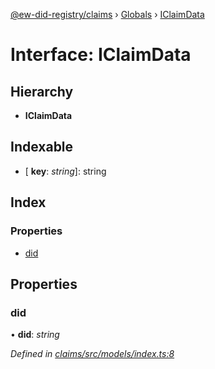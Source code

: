 [@ew-did-registry/claims](../README.md) › [Globals](../globals.md) › [IClaimData](iclaimdata.md)

# Interface: IClaimData

## Hierarchy

* **IClaimData**

## Indexable

* \[ **key**: *string*\]: string

## Index

### Properties

* [did](iclaimdata.md#did)

## Properties

###  did

• **did**: *string*

*Defined in [claims/src/models/index.ts:8](https://github.com/energywebfoundation/ew-did-registry/blob/9712f46/packages/claims/src/models/index.ts#L8)*
